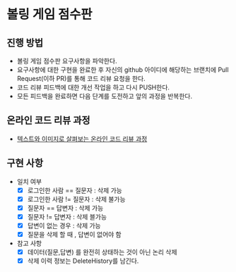 # 볼링 게임 점수판

## 진행 방법

* 볼링 게임 점수판 요구사항을 파악한다.
* 요구사항에 대한 구현을 완료한 후 자신의 github 아이디에 해당하는 브랜치에 Pull Request(이하 PR)를 통해 코드 리뷰 요청을 한다.
* 코드 리뷰 피드백에 대한 개선 작업을 하고 다시 PUSH한다.
* 모든 피드백을 완료하면 다음 단계를 도전하고 앞의 과정을 반복한다.

## 온라인 코드 리뷰 과정

* [텍스트와 이미지로 살펴보는 온라인 코드 리뷰 과정](https://github.com/next-step/nextstep-docs/tree/master/codereview)

## 구현 사항

* 일치 여부
  - [X] 로그인한 사람 == 질문자 : 삭제 가능
  - [X] 로그인한 사람 != 질문자 : 삭제 불가능
  - [X] 질문자 == 답변자 : 삭제 가능
  - [X] 질문자 != 답변자 : 삭제 블가능
  - [X] 답변이 없는 경우 : 삭제 가능
  - [X] 질문을 삭제 할 때 , 답변이 없어야 함
* 참고 사항
  - [X] 데이터(질문,답변) 를 완전히 상태하는 것이 아닌 논리 삭제
  - [X] 삭제 이력 정보는 DeleteHistory를 남긴다. 